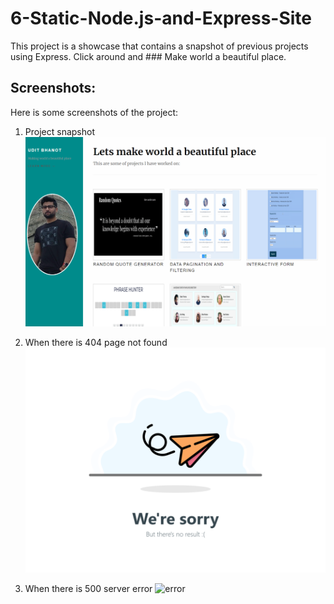 # 6-Static-Node.js-and-Express-Site
This project is a showcase that contains a snapshot of previous projects using Express. Click around and ### Make world a beautiful place.

## Screenshots:
Here is some screenshots of the project:

1) Project snapshot
![snapshot](public/image/snapshot.png)

2) When there is 404 page not found
![not-found](public/image/noResultFound.png)

3) When there is 500 server error
![error](public/images/error.png)